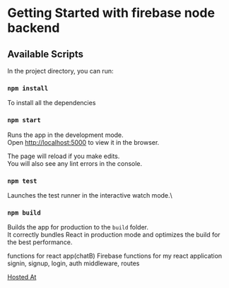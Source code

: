 # Getting Started with firebase node backend

## Available Scripts

In the project directory, you can run:

### `npm install`
To install all the dependencies

### `npm start`

Runs the app in the development mode.\
Open [http://localhost:5000](http://localhost:5000) to view it in the browser.

The page will reload if you make edits.\
You will also see any lint errors in the console.

### `npm test`

Launches the test runner in the interactive watch mode.\

### `npm build`

Builds the app for production to the `build` folder.\
It correctly bundles React in production mode and optimizes the build for the best performance.

functions for react app(chatB)
Firebase functions for my react application
signin, signup, login, auth middleware, routes

[Hosted At](https://chatterb-b5f90.web.app/)
